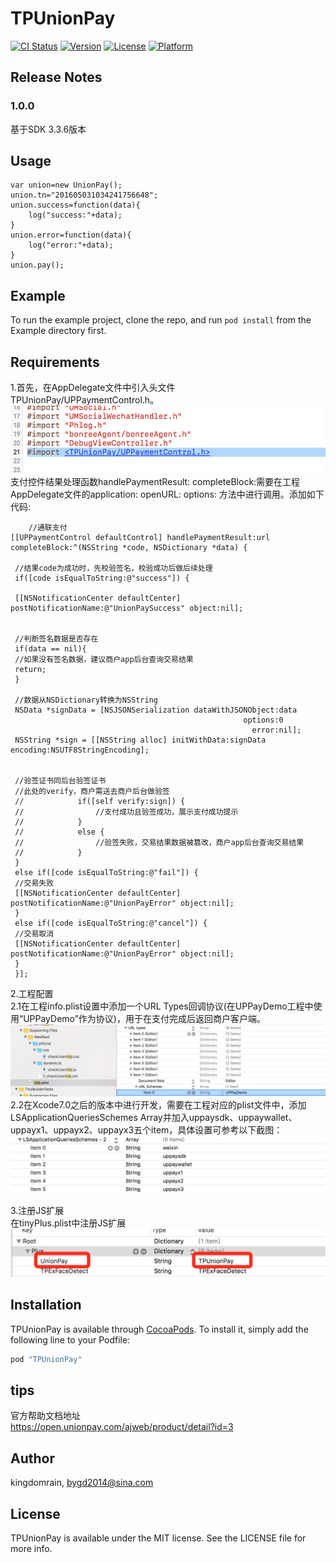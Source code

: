 # TPUnionPay

[![CI Status](http://img.shields.io/travis/kingdomrain/TPUnionPay.svg?style=flat)](https://travis-ci.org/kingdomrain/TPUnionPay)
[![Version](https://img.shields.io/cocoapods/v/TPUnionPay.svg?style=flat)](http://cocoapods.org/pods/TPUnionPay)
[![License](https://img.shields.io/cocoapods/l/TPUnionPay.svg?style=flat)](http://cocoapods.org/pods/TPUnionPay)
[![Platform](https://img.shields.io/cocoapods/p/TPUnionPay.svg?style=flat)](http://cocoapods.org/pods/TPUnionPay)


## Release Notes
### 1.0.0   
基于SDK 3.3.6版本 



## Usage
    var union=new UnionPay();
    union.tn="201605031034241756648";
    union.success=function(data){
        log("success:"+data);
    }
    union.error=function(data){
        log("error:"+data);
    }
    union.pay();


## Example

To run the example project, clone the repo, and run `pod install` from the Example directory first.

## Requirements

1.首先，在AppDelegate文件中引入头文件 TPUnionPay/UPPaymentControl.h。![](https://raw.githubusercontent.com/TinySunline/TPUnionPay/master/READMESource/1.png)  
支付控件结果处理函数handlePaymentResult: completeBlock:需要在工程AppDelegate文件的application: openURL: options: 方法中进行调用。添加如下代码:
    
        //通联支付
    [[UPPaymentControl defaultControl] handlePaymentResult:url completeBlock:^(NSString *code, NSDictionary *data) {
     
     //结果code为成功时，先校验签名，校验成功后做后续处理
     if([code isEqualToString:@"success"]) {
     
     [[NSNotificationCenter defaultCenter] postNotificationName:@"UnionPaySuccess" object:nil];
     
     
     //判断签名数据是否存在
     if(data == nil){
     //如果没有签名数据，建议商户app后台查询交易结果
     return;
     }
     
     //数据从NSDictionary转换为NSString
     NSData *signData = [NSJSONSerialization dataWithJSONObject:data
                                                        options:0
                                                          error:nil];
     NSString *sign = [[NSString alloc] initWithData:signData encoding:NSUTF8StringEncoding];
     
    
     //验签证书同后台验签证书
     //此处的verify，商户需送去商户后台做验签
     //            if([self verify:sign]) {
     //                //支付成功且验签成功，展示支付成功提示
     //            }
     //            else {
     //                //验签失败，交易结果数据被篡改，商户app后台查询交易结果
     //            }
     }
     else if([code isEqualToString:@"fail"]) {
     //交易失败
     [[NSNotificationCenter defaultCenter] postNotificationName:@"UnionPayError" object:nil];
     }
     else if([code isEqualToString:@"cancel"]) {
     //交易取消
     [[NSNotificationCenter defaultCenter] postNotificationName:@"UnionPayError" object:nil];
     }
     }];
 
2.工程配置  
2.1在工程info.plist设置中添加一个URL Types回调协议(在UPPayDemo工程中使用“UPPayDemo”作为协议)，用于在支付完成后返回商户客户端。
     ![](http://github.com/TinySunline/TPUnionPay/raw/master/READMESource/2.png) 
2.2在Xcode7.0之后的版本中进行开发，需要在工程对应的plist文件中，添加LSApplicationQueriesSchemes  Array并加入uppaysdk、uppaywallet、uppayx1、uppayx2、uppayx3五个item，具体设置可参考以下截图：
    ![](http://github.com/TinySunline/TPUnionPay/raw/master/READMESource/3.png) 
       
3.注册JS扩展  
在tinyPlus.plist中注册JS扩展
    ![](http://github.com/TinySunline/TPUnionPay/raw/master/READMESource/4.png)

## Installation

TPUnionPay is available through [CocoaPods](http://cocoapods.org). To install
it, simply add the following line to your Podfile:

```ruby
pod "TPUnionPay"
```

## tips
官方帮助文档地址  
https://open.unionpay.com/ajweb/product/detail?id=3


## Author

kingdomrain, bygd2014@sina.com

## License

TPUnionPay is available under the MIT license. See the LICENSE file for more info.


